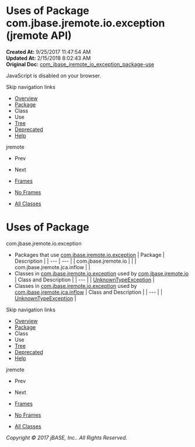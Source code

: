 # Uses of Package com.jbase.jremote.io.exception (jremote   API)

**Created At:** 9/25/2017 11:47:54 AM  
**Updated At:** 2/15/2018 8:02:43 AM  
**Original Doc:** [com_jbase_jremote_io_exception_package-use](https://docs.jbase.com/39254-exception/com_jbase_jremote_io_exception_package-use)  

<!--<br>    try {<br>        if (location.href.indexOf('is-external=true') == -1) {<br>            parent.document.title="Uses of Package com.jbase.jremote.io.exception (jremote   API)";<br>        }<br>    }<br>    catch(err) {<br>    }<br>//-->
JavaScript is disabled on your browser.

Skip navigation links

- [Overview](../../../../../overview-summary.html)
- [Package](/39254-exception/com_jbase_jremote_io_exception_package-summary)
- Class
- Use
- [Tree](/39254-exception/com_jbase_jremote_io_exception_package-tree)
- [Deprecated](../../../../../deprecated-list.html)
- [Help](../../../../../help-doc.html)


jremote <br>

- Prev
- Next


- [Frames](../../../../../index.html?com/jbase/jremote/io/exception//39254-exception/com_jbase_jremote_io_exception_package-use)
- [No Frames](/39254-exception/com_jbase_jremote_io_exception_package-use)


- [All Classes](../../../../../allclasses-noframe.html)


<!--<br>  allClassesLink = document.getElementById("allclasses\_navbar\_top");<br>  if(window==top) {<br>    allClassesLink.style.display = "block";<br>  }<br>  else {<br>    allClassesLink.style.display = "none";<br>  }<br>  //-->

# Uses of Package
com.jbase.jremote.io.exception

- Packages that use [com.jbase.jremote.io.exception](../../../../../com/jbase/jremote/io/exception//39254-exception/com_jbase_jremote_io_exception_package-summary) | Package | Description |
| --- | --- |
| com.jbase.jremote.io |   |
| com.jbase.jremote.jca.inflow |   |
- Classes in [com.jbase.jremote.io.exception](../../../../../com/jbase/jremote/io/exception//39254-exception/com_jbase_jremote_io_exception_package-summary) used by [com.jbase.jremote.io](../../../../../com/jbase/jremote/io//39254-exception/com_jbase_jremote_io_exception_package-summary) | Class and Description |
| --- |
| [UnknownTypeException](../../../../../com/jbase/jremote/io/exception/class-use/UnknownTypeException.html#com.jbase.jremote.io)  |
- Classes in [com.jbase.jremote.io.exception](../../../../../com/jbase/jremote/io/exception//39254-exception/com_jbase_jremote_io_exception_package-summary) used by [com.jbase.jremote.jca.inflow](../../../../../com/jbase/jremote/jca/inflow//39254-exception/com_jbase_jremote_io_exception_package-summary) | Class and Description |
| --- |
| [UnknownTypeException](../../../../../com/jbase/jremote/io/exception/class-use/UnknownTypeException.html#com.jbase.jremote.jca.inflow)  |

Skip navigation links

- [Overview](../../../../../overview-summary.html)
- [Package](/39254-exception/com_jbase_jremote_io_exception_package-summary)
- Class
- Use
- [Tree](/39254-exception/com_jbase_jremote_io_exception_package-tree)
- [Deprecated](../../../../../deprecated-list.html)
- [Help](../../../../../help-doc.html)


jremote <br>

- Prev
- Next


- [Frames](../../../../../index.html?com/jbase/jremote/io/exception//39254-exception/com_jbase_jremote_io_exception_package-use)
- [No Frames](/39254-exception/com_jbase_jremote_io_exception_package-use)


- [All Classes](../../../../../allclasses-noframe.html)


<!--<br>  allClassesLink = document.getElementById("allclasses\_navbar\_bottom");<br>  if(window==top) {<br>    allClassesLink.style.display = "block";<br>  }<br>  else {<br>    allClassesLink.style.display = "none";<br>  }<br>  //-->

*Copyright © 2017 jBASE, Inc.. All Rights Reserved.*
